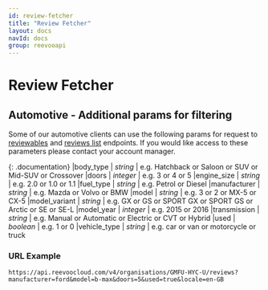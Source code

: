 ```yaml
---
id: review-fetcher
title: "Review Fetcher"
layout: docs
navId: docs
group: reevooapi
---
```


# Review Fetcher

## Automotive - Additional params for filtering

Some of our automotive clients can use the following params for request to [reviewables](../reviewable/reviewable-list)
and [reviews list](../review/review-list) endpoints. If you would like access to these parameters please contact your account manager.

{: .documentation}
|body_type            | *string*  | e.g. Hatchback or Saloon or SUV or Mid-SUV or Crossover
|doors                | *integer* | e.g. 3 or 4 or 5
|engine_size          | *string*  | e.g. 2.0 or 1.0 or 1.1
|fuel_type            | *string*  | e.g. Petrol or Diesel
|manufacturer         | *string*  | e.g. Mazda or Volvo or BMW
|model                | *string*  | e.g. 3 or 2 or MX-5 or CX-5
|model_variant        | *string*  | e.g. GX or GS or SPORT GX or SPORT GS or Arctic or SE or SE-L
|model_year           | *integer* | e.g. 2015 or 2016
|transmission         | *string*  | e.g. Manual or Automatic or Electric or CVT or Hybrid
|used                 | *boolean* | e.g. 1 or 0
|vehicle_type         | *string*  | e.g. car or van or motorcycle or truck

### URL Example

`https://api.reevoocloud.com/v4/organisations/GMFU-HYC-U/reviews?manufacturer=ford&model=b-max&doors=5&used=true&locale=en-GB`

